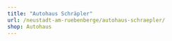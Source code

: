 ```yaml
---
title: "Autohaus Schräpler"
url: /neustadt-am-ruebenberge/autohaus-schraepler/
shop: Autohaus
---
```

